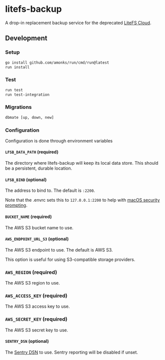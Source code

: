 # litefs-backup

A drop-in replacement backup service for the deprecated [LiteFS Cloud](https://fly.io/blog/litefs-cloud/).

## Development

### Setup
```bash
go install github.com/amonks/run/cmd/run@latest
run install
```

### Test
```bash
run test
run test-integration
```

### Migrations
```bash
dbmate [up, down, new]
```

### Configuration

Configuration is done through environment variables

#### `LFSB_DATA_PATH` (required)
The directory where litefs-backup will keep its local data store. This should
be a persistent, durable location.

#### `LFSB_BIND` (optional)
The address to bind to. The default is `:2200`.

Note that the .envrc sets
this to `127.0.0.1:2200` to help with [macOS security prompting](https://apple.stackexchange.com/questions/393715/do-you-want-the-application-main-to-accept-incoming-network-connections-pop).

#### `BUCKET_NAME` (required)
The AWS S3 bucket name to use.

#### `AWS_ENDPOINT_URL_S3` (optional)
The AWS S3 endpoint to use. The default is AWS S3.

This option is useful for using S3-compatible storage providers.

### `AWS_REGION` (required)
The AWS S3 region to use.

### `AWS_ACCESS_KEY` (required)
The AWS S3 access key to use.

### `AWS_SECRET_KEY` (required)
The AWS S3 secret key to use.

#### `SENTRY_DSN` (optional)
The [Sentry DSN](https://docs.sentry.io/concepts/key-terms/dsn-explainer/) to use. Sentry reporting will be
disabled if unset.
